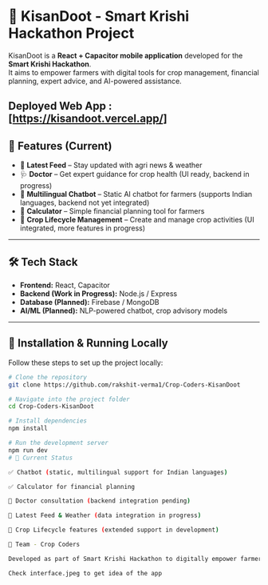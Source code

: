 # 🌾 KisanDoot - Smart Krishi Hackathon Project

KisanDoot is a **React + Capacitor mobile application** developed for the **Smart Krishi Hackathon**.  
It aims to empower farmers with digital tools for crop management, financial planning, expert advice, and AI-powered assistance.


Deployed Web App : [https://kisandoot.vercel.app/]
---

## 🚀 Features (Current)
- 📢 **Latest Feed** – Stay updated with agri news & weather  
- 🩺 **Doctor** – Get expert guidance for crop health (UI ready, backend in progress)  
- 💬 **Multilingual Chatbot** – Static AI chatbot for farmers (supports Indian languages, backend not yet integrated)  
- 🧮 **Calculator** – Simple financial planning tool for farmers  
- 🌱 **Crop Lifecycle Management** – Create and manage crop activities (UI integrated, more features in progress)  

---

## 🛠️ Tech Stack
- **Frontend:** React, Capacitor  
- **Backend (Work in Progress):** Node.js / Express  
- **Database (Planned):** Firebase / MongoDB  
- **AI/ML (Planned):** NLP-powered chatbot, crop advisory models  

---

## 📂 Installation & Running Locally
Follow these steps to set up the project locally:

```bash
# Clone the repository
git clone https://github.com/rakshit-verma1/Crop-Coders-KisanDoot

# Navigate into the project folder
cd Crop-Coders-KisanDoot

# Install dependencies
npm install

# Run the development server
npm run dev
# 📌 Current Status

✅ Chatbot (static, multilingual support for Indian languages)

✅ Calculator for financial planning

🔄 Doctor consultation (backend integration pending)

🔄 Latest Feed & Weather (data integration in progress)

🔄 Crop Lifecycle features (extended support in development)

🙌 Team - Crop Coders

Developed as part of Smart Krishi Hackathon to digitally empower farmers.

Check interface.jpeg to get idea of the app
